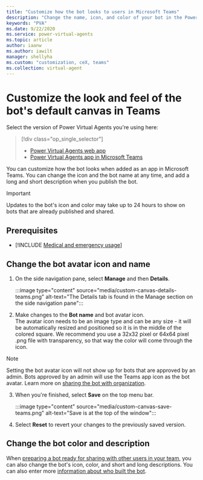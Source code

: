 ```yaml
---
title: "Customize how the bot looks to users in Microsoft Teams"
description: "Change the name, icon, and color of your bot in the Power Virtual Agents app in Microsoft Teams without needing to know any code."
keywords: "PVA"
ms.date: 9/22/2020
ms.service: power-virtual-agents
ms.topic: article
author: iaanw
ms.author: iawilt
manager: shellyha
ms.custom: "customization, ceX, teams"
ms.collection: virtual-agent
---
```


# Customize the look and feel of the bot's default canvas in Teams

Select the version of Power Virtual Agents you're using here:

> [!div class="op_single_selector"]
> - [Power Virtual Agents web app](../customize-default-canvas.md)
> - [Power Virtual Agents app in Microsoft Teams](customize-default-canvas-teams.md)



You can customize how the bot looks when added as an app in Microsoft Teams. You can change the icon
and the bot name at any time, and add a long and short description when you publish the bot.

>[!IMPORTANT]
>Updates to the bot's icon and color may take up to 24 hours to show on bots that are already published and shared.

## Prerequisites

- [!INCLUDE [Medical and emergency usage](includes/pva-usage-limitations-teams.md)]

## Change the bot avatar icon and name

1. On the side navigation pane, select **Manage** and then **Details**.

    :::image type="content" source="media/custom-canvas-details-teams.png" alt-text="The Details tab is found in the Manage section on the side navigation pane":::

2. Make changes to the **Bot name** and bot avatar icon.  
    The avatar icon needs to be an image type and can be any size - it will be automatically resized and positioned so it is in the middle of the colored square. 
    We recommend you use a 32x32 pixel or 64x64 pixel .png file with transparency, so that way the color will come through the icon.
    
>[!NOTE]
>Setting the bot avatar icon will not show up for bots that are approved by an admin. Bots approved by an admin will use the Teams app icon as the bot avatar. Learn more on [sharing the bot with organization](publication-add-bot-to-microsoft-teams-teams.md#share-the-bot-with-your-organization). 
    


3. When you're finished, select **Save** on the top menu bar.
    
    :::image type="content" source="media/custom-canvas-save-teams.png" alt-text="Save is at the top of the window":::

4. Select **Reset** to revert your changes to the previously saved version.

## Change the bot color and description

When [preparing a bot ready for sharing with other users in your team](publication-add-bot-to-microsoft-teams-teams.md#install-a-bot-as-an-app-in-microsoft-teams), you can also change the bot's icon, color, and short and long descriptions. You can also enter more [information about who built the bot](publication-terms-of-use-teams.md).
